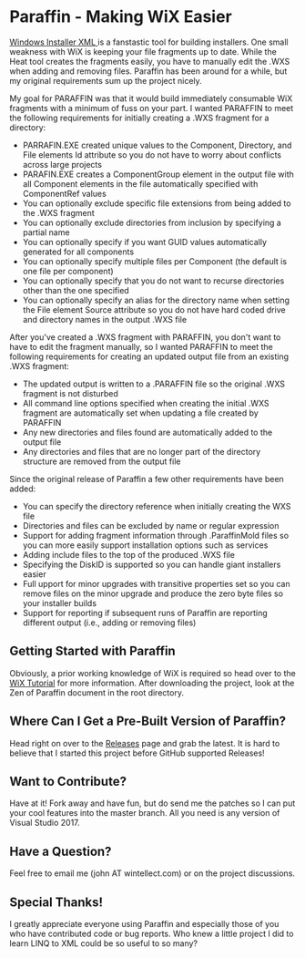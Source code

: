 # Paraffin - Making WiX Easier #

[Windows Installer XML ](http://wixtoolset.org "WiX") is a fanstastic tool for building installers. One small weakness with WiX is keeping your file fragments up to date. While the Heat tool creates the fragments easily, you have to manually edit the .WXS when adding and removing files. Paraffin has been around for a while, but my original requirements sum up the project nicely.

My goal for PARAFFIN was that it would build immediately consumable WiX fragments with a minimum of fuss on your part. I wanted PARAFFIN to meet the following requirements for initially creating a .WXS fragment for a directory:

- PARRAFIN.EXE created unique values to the Component, Directory, and File elements Id attribute so you do not have to worry about conflicts across large projects
- PARAFIN.EXE creates a ComponentGroup element in the output file with all Component elements in the file automatically specified with ComponentRef values
- You can optionally exclude specific file extensions from being added to the .WXS fragment
- You can optionally exclude directories from inclusion by specifying a partial name
- You can optionally specify if you want GUID values automatically generated for all components
- You can optionally specify multiple files per Component (the default is one file per component)
- You can optionally specify that you do not want to recurse directories other than the one specified
- You can optionally specify an alias for the directory name when setting the File element Source attribute so you do not have hard coded drive and directory names in the output .WXS file

After you've created a .WXS fragment with PARAFFIN, you don't want to have to edit the fragment manually, so I wanted PARAFFIN to meet the following requirements for creating an updated output file from an existing .WXS fragment:

- The updated output is written to a .PARAFFIN file so the original .WXS fragment is not disturbed
- All command line options specified when creating the initial .WXS fragment are automatically set when updating a file created by PARAFFIN
- Any new directories and files found are automatically added to the output file
- Any directories and files that are no longer part of the directory structure are removed from the output file

Since the original release of Paraffin a few other requirements have been added:

- You can specify the directory reference when initially creating the WXS file
- Directories and files can be excluded by name or regular expression
- Support for adding fragment information through .ParaffinMold files so you can more easily support installation options such as services
- Adding include files to the top of the produced .WXS file
- Specifying the DiskID is supported so you can handle giant installers easier
- Full upport for minor upgrades with transitive properties set so you can remove files on the minor upgrade and produce the zero byte files so your installer builds
- Support for reporting if subsequent runs of Paraffin are reporting different output (i.e., adding or removing files)

## Getting Started with Paraffin ##
Obviously, a prior working knowledge of WiX is required so head over to the [WiX Tutorial](https://www.firegiant.com/wix/tutorial/) for more information. After downloading the project, look at the Zen of Paraffin document in the root directory.

## Where Can I Get a Pre-Built Version of Paraffin? ##
Head right on over to the [Releases](https://github.com/Wintellect/Paraffin/releases) page and grab the latest. It is hard to believe that I started this project before GitHub supported Releases!

## Want to Contribute? ##
Have at it! Fork away and have fun, but do send me the patches so I can put your cool features into the master branch. All you need is any version of Visual Studio 2017.

## Have a Question? ##
Feel free to email me (john AT wintellect.com) or on the project discussions.

## Special Thanks! ##
I greatly appreciate everyone using Paraffin and especially those of you who have contributed code or bug reports. Who knew a little project I did to learn LINQ to XML could be so useful to so many?
